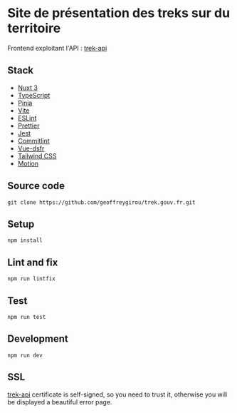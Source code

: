 # Site de présentation des treks sur du territoire

Frontend exploitant l'API : [trek-api](https://github.com/geoffreygirou/trek-api)

## Stack

- [Nuxt 3](https://nuxtjs.org/)
- [TypeScript](https://www.typescriptlang.org/)
- [Pinia](https://pinia.esm.dev/)
- [Vite](https://vitejs.dev/)
- [ESLint](https://eslint.org/)
- [Prettier](https://prettier.io/)
- [Jest](https://jestjs.io/)
- [Commitlint](https://commitlint.js.org/#/)
- [Vue-dsfr](https://github.com/dnum-mi/vue-dsfr)
- [Tailwind CSS](https://tailwindcss.com/)
- [Motion](https://motion.vueuse.org/)

## Source code

```
git clone https://github.com/geoffreygirou/trek.gouv.fr.git
```

## Setup

```
npm install
```

## Lint and fix

```
npm run lintfix
```

## Test

```
npm run test
```

## Development

```
npm run dev
```

## SSL

[trek-api](https://github.com/geoffreygirou/trek-api) certificate is self-signed, so you need to trust it, otherwise you will be displayed a beautiful error page.

